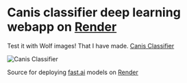 # Canis classifier deep learning webapp on [Render](https://render.com)

Test it with Wolf images! That I have made. [Canis Classifier](https://canis-classifier.onrender.com)

![Canis Classifier](https://i.ibb.co/JQv5Dd9/website-screenshot.png)

Source for deploying [fast.ai](https://www.fast.ai) models on [Render](https://render.com)
